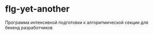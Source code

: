 # flg-yet-another
Программа интенсивной подготовки к алгоритмической секции для бекенд разработчиков

